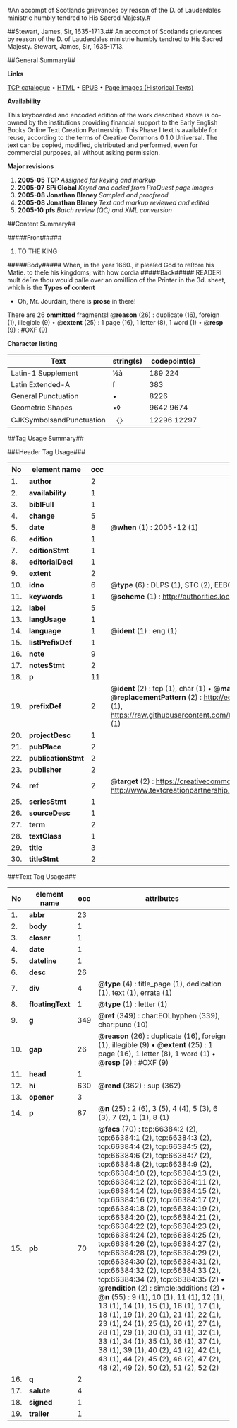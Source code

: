 #An accompt of Scotlands grievances by reason of the D. of Lauderdales ministrie humbly tendred to His Sacred Majesty.#

##Stewart, James, Sir, 1635-1713.##
An accompt of Scotlands grievances by reason of the D. of Lauderdales ministrie humbly tendred to His Sacred Majesty.
Stewart, James, Sir, 1635-1713.

##General Summary##

**Links**

[TCP catalogue](http://www.ota.ox.ac.uk/tcp/)  • 
[HTML](http://tei.it.ox.ac.uk/tcp/Texts-HTML/free/A61/A61504.html)  • 
[EPUB](http://tei.it.ox.ac.uk/tcp/Texts-EPUB/free/A61/A61504.epub) • 
[Page images (Historical Texts)](https://data.historicaltexts.jisc.ac.uk/view?pubId=eebo-12728013e&pageId=eebo-12728013e-66384-1)

**Availability**

This keyboarded and encoded edition of the
	       work described above is co-owned by the institutions
	       providing financial support to the Early English Books
	       Online Text Creation Partnership. This Phase I text is
	       available for reuse, according to the terms of Creative
	       Commons 0 1.0 Universal. The text can be copied,
	       modified, distributed and performed, even for
	       commercial purposes, all without asking permission.

**Major revisions**

1. __2005-05__ __TCP__ *Assigned for keying and markup*
1. __2005-07__ __SPi Global__ *Keyed and coded from ProQuest page images*
1. __2005-08__ __Jonathan Blaney__ *Sampled and proofread*
1. __2005-08__ __Jonathan Blaney__ *Text and markup reviewed and edited*
1. __2005-10__ __pfs__ *Batch review (QC) and XML conversion*

##Content Summary##

#####Front#####

1. TO THE KING

#####Body#####
When, in the year 1660., it pleaſed God to reſtore his Matie. to theſe his kingdoms; with how cordia
#####Back#####
READERI muſt deſire thou would paſſe over an omiſſion of the Printer in the 3d. sheet, which is the 
**Types of content**

  * Oh, Mr. Jourdain, there is **prose** in there!

There are 26 **ommitted** fragments! 
 @__reason__ (26) : duplicate (16), foreign (1), illegible (9)  •  @__extent__ (25) : 1 page (16), 1 letter (8), 1 word (1)  •  @__resp__ (9) : #OXF (9)

**Character listing**


|Text|string(s)|codepoint(s)|
|---|---|---|
|Latin-1 Supplement|½à|189 224|
|Latin Extended-A|ſ|383|
|General Punctuation|•|8226|
|Geometric Shapes|▪◊|9642 9674|
|CJKSymbolsandPunctuation|〈〉|12296 12297|

##Tag Usage Summary##

###Header Tag Usage###

|No|element name|occ|attributes|
|---|---|---|---|
|1.|__author__|2||
|2.|__availability__|1||
|3.|__biblFull__|1||
|4.|__change__|5||
|5.|__date__|8| @__when__ (1) : 2005-12 (1)|
|6.|__edition__|1||
|7.|__editionStmt__|1||
|8.|__editorialDecl__|1||
|9.|__extent__|2||
|10.|__idno__|6| @__type__ (6) : DLPS (1), STC (2), EEBO-CITATION (1), OCLC (1), VID (1)|
|11.|__keywords__|1| @__scheme__ (1) : http://authorities.loc.gov/ (1)|
|12.|__label__|5||
|13.|__langUsage__|1||
|14.|__language__|1| @__ident__ (1) : eng (1)|
|15.|__listPrefixDef__|1||
|16.|__note__|9||
|17.|__notesStmt__|2||
|18.|__p__|11||
|19.|__prefixDef__|2| @__ident__ (2) : tcp (1), char (1)  •  @__matchPattern__ (2) : ([0-9\-]+):([0-9IVX]+) (1), (.+) (1)  •  @__replacementPattern__ (2) : http://eebo.chadwyck.com/downloadtiff?vid=$1&page=$2 (1), https://raw.githubusercontent.com/textcreationpartnership/Texts/master/tcpchars.xml#$1 (1)|
|20.|__projectDesc__|1||
|21.|__pubPlace__|2||
|22.|__publicationStmt__|2||
|23.|__publisher__|2||
|24.|__ref__|2| @__target__ (2) : https://creativecommons.org/publicdomain/zero/1.0/ (1), http://www.textcreationpartnership.org/docs/. (1)|
|25.|__seriesStmt__|1||
|26.|__sourceDesc__|1||
|27.|__term__|2||
|28.|__textClass__|1||
|29.|__title__|3||
|30.|__titleStmt__|2||


###Text Tag Usage###

|No|element name|occ|attributes|
|---|---|---|---|
|1.|__abbr__|23||
|2.|__body__|1||
|3.|__closer__|1||
|4.|__date__|1||
|5.|__dateline__|1||
|6.|__desc__|26||
|7.|__div__|4| @__type__ (4) : title_page (1), dedication (1), text (1), errata (1)|
|8.|__floatingText__|1| @__type__ (1) : letter (1)|
|9.|__g__|349| @__ref__ (349) : char:EOLhyphen (339), char:punc (10)|
|10.|__gap__|26| @__reason__ (26) : duplicate (16), foreign (1), illegible (9)  •  @__extent__ (25) : 1 page (16), 1 letter (8), 1 word (1)  •  @__resp__ (9) : #OXF (9)|
|11.|__head__|1||
|12.|__hi__|630| @__rend__ (362) : sup (362)|
|13.|__opener__|3||
|14.|__p__|87| @__n__ (25) : 2 (6), 3 (5), 4 (4), 5 (3), 6 (3), 7 (2), 1 (1), 8 (1)|
|15.|__pb__|70| @__facs__ (70) : tcp:66384:2 (2), tcp:66384:1 (2), tcp:66384:3 (2), tcp:66384:4 (2), tcp:66384:5 (2), tcp:66384:6 (2), tcp:66384:7 (2), tcp:66384:8 (2), tcp:66384:9 (2), tcp:66384:10 (2), tcp:66384:13 (2), tcp:66384:12 (2), tcp:66384:11 (2), tcp:66384:14 (2), tcp:66384:15 (2), tcp:66384:16 (2), tcp:66384:17 (2), tcp:66384:18 (2), tcp:66384:19 (2), tcp:66384:20 (2), tcp:66384:21 (2), tcp:66384:22 (2), tcp:66384:23 (2), tcp:66384:24 (2), tcp:66384:25 (2), tcp:66384:26 (2), tcp:66384:27 (2), tcp:66384:28 (2), tcp:66384:29 (2), tcp:66384:30 (2), tcp:66384:31 (2), tcp:66384:32 (2), tcp:66384:33 (2), tcp:66384:34 (2), tcp:66384:35 (2)  •  @__rendition__ (2) : simple:additions (2)  •  @__n__ (55) : 9 (1), 10 (1), 11 (1), 12 (1), 13 (1), 14 (1), 15 (1), 16 (1), 17 (1), 18 (1), 19 (1), 20 (1), 21 (1), 22 (1), 23 (1), 24 (1), 25 (1), 26 (1), 27 (1), 28 (1), 29 (1), 30 (1), 31 (1), 32 (1), 33 (1), 34 (1), 35 (1), 36 (1), 37 (1), 38 (1), 39 (1), 40 (2), 41 (2), 42 (1), 43 (1), 44 (2), 45 (2), 46 (2), 47 (2), 48 (2), 49 (2), 50 (2), 51 (2), 52 (2)|
|16.|__q__|2||
|17.|__salute__|4||
|18.|__signed__|1||
|19.|__trailer__|1||
